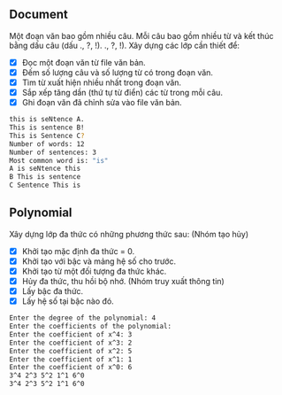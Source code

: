 ## Document
Một đoạn văn bao gồm nhiều câu. Mỗi câu bao gồm nhiều từ và kết thúc bằng dấu câu (dấu ., ?, !). ., ?, !). Xây dựng các lớp cần thiết để:
- [x] Đọc một đoạn văn từ file văn bản.
- [x] Đếm số lượng câu và số lượng từ có trong đoạn văn.
- [x] Tìm từ xuất hiện nhiều nhất trong đoạn văn.
- [x] Sắp xếp tăng dần (thứ tự từ điển) các từ trong mỗi câu.
- [x] Ghi đoạn văn đã chỉnh sửa vào file văn bản.
```bash
this is seNtence A.
This is sentence B!
This is Sentence C?
Number of words: 12
Number of sentences: 3
Most common word is: "is"
A is seNtence this 
B This is sentence 
C Sentence This is 
```
## Polynomial
Xây dựng lớp đa thức có những phương thức sau:
(Nhóm tạo hủy)
- [x] Khởi tạo mặc định đa thức = 0.
- [x] Khởi tạo với bậc và mảng hệ số cho trước.
- [x] Khởi tạo từ một đối tượng đa thức khác.
- [x] Hủy đa thức, thu hồi bộ nhớ.
(Nhóm truy xuất thông tin)
- [x] Lấy bậc đa thức.
- [x] Lấy hệ số tại bậc nào đó.

```bash
Enter the degree of the polynomial: 4
Enter the coefficients of the polynomial: 
Enter the coefficient of x^4: 3
Enter the coefficient of x^3: 2
Enter the coefficient of x^2: 5
Enter the coefficient of x^1: 1
Enter the coefficient of x^0: 6
3^4 2^3 5^2 1^1 6^0 
3^4 2^3 5^2 1^1 6^0 
```